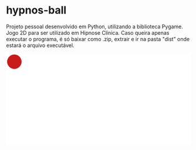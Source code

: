 # hypnos-ball
Projeto pessoal desenvolvido em Python, utilizando a biblioteca Pygame.
Jogo 2D para ser utilizado em Hipnose Clínica.
Caso queira apenas executar o programa, é só baixar como .zip, extrair e ir na pasta "dist" onde estará o arquivo executável.

![](exemple.png)

